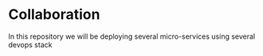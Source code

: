 # Collaboration 
In this repository we will be deploying several micro-services using several devops stack 
